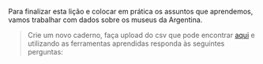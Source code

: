 Para finalizar esta lição e colocar em prática os assuntos que aprendemos, vamos trabalhar com dados sobre os museus da Argentina.

> Crie um novo caderno, faça upload do csv que pode encontrar
[aqui](https://docs.google.com/spreadsheets/d/e/2PACX-1vRSa9oM9fC-QlT7VOeGhZQtrWnlNSTsk3U8DWGTOXUWtPH6u9o5O5eZ0kTg8mFTwAn9vMdGRK7o2SPB/pub?gid=127345811&single=true&output=csv) e utilizando as ferramentas aprendidas responda às seguintes perguntas:
